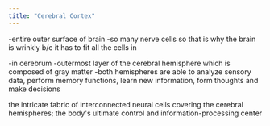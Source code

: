 ```yaml
---
title: "Cerebral Cortex"
---
```

-entire outer surface of brain
-so many nerve cells so that is why the brain is wrinkly b/c it has to fit all the cells in

-in cerebrum
-outermost layer of the cerebral hemisphere which is composed of gray matter
-both hemispheres are able to analyze sensory data, perform memory functions, learn new information, form thoughts and make decisions

the intricate fabric of interconnected neural cells covering the cerebral hemispheres; the body's ultimate control and information-processing center

